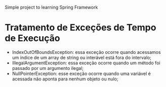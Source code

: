 Simple project to learning Spring Framework


#  Tratamento de Exceções de Tempo de Execução

* IndexOutOfBoundsException: essa exceção ocorre quando acessamos um índice de um array de string ou interável está fora do intervalo;
* IllegalArgumentException: essa exceção ocorre quando um método foi passado por um argumento ilegal;
* NullPointerException: esse exceção ocorre quando uma variável é acessada não aponta para nenhum objeto ou nulo;